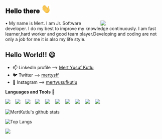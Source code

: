 <h2> 𝐇𝐞𝐥𝐥𝐨 𝐭𝐡𝐞𝐫𝐞 <img src="https://raw.githubusercontent.com/ABSphreak/ABSphreak/master/gifs/Hi.gif" width="30px"></h2>

<img align='right' src='https://user-images.githubusercontent.com/5713670/87202985-820dcb80-c2b6-11ea-9f56-7ec461c497c3.gif' width='200"'>

• My name is Mert. I am Jr. Software developer. I do my best to improve my knowledge continuously. I am fast learner,hard worker and good team player.Developing and coding are not only a job for me it is also my life style.

## Hello World!! 😃
- 📫 LinkedIn profile --> [Mert Yusuf Kutlu](https://www.linkedin.com/in/mert-yusuf-kutlu-8b31ba142/)
- 🐦 Twitter --> [mertysff](https://twitter.com/mertysff)
- 🔔 Instagram --> [mertyusufkutlu](https://www.instagram.com/mertyusufkutlu)

**Languages and Tools** 🎨
<p align="left">
  <img src="https://upload.wikimedia.org/wikipedia/commons/1/18/ISO_C%2B%2B_Logo.svg" height="30px"/>
  <span>&nbsp;&nbsp;</span>
  <img src="https://upload.wikimedia.org/wikipedia/commons/9/99/Unofficial_JavaScript_logo_2.svg" height="30px" />
  <span>&nbsp;&nbsp;</span>
  <img src="https://repository-images.githubusercontent.com/234870222/1af3f580-4db0-11ea-9120-0692bb7ed717" height="30px" />
  <span>&nbsp;&nbsp;</span>
  <img src="https://upload.wikimedia.org/wikipedia/commons/6/61/HTML5_logo_and_wordmark.svg" height="30px" />
  <span>&nbsp;&nbsp;</span>
  <img src="https://upload.wikimedia.org/wikipedia/commons/thumb/d/d5/CSS3_logo_and_wordmark.svg/1200px-CSS3_logo_and_wordmark.svg.png" height="30px" />
  <span>&nbsp;&nbsp;</span>
  <img src="https://cdn.iconscout.com/icon/free/png-512/c-programming-569564.png" height="30px" />
  <span>&nbsp;&nbsp;</span>
  <img src="https://upload.wikimedia.org/wikipedia/commons/7/7a/C_Sharp_logo.svg" height="30px" />
  <span>&nbsp;&nbsp;</span>
  <img src="https://upload.wikimedia.org/wikipedia/commons/c/c3/Python-logo-notext.svg" height="30px" />
  <span>&nbsp;&nbsp;</span>
  <img src="https://upload.wikimedia.org/wikipedia/commons/e/ee/.NET_Core_Logo.svg" height="30px" />
  <span>&nbsp;&nbsp;</span>
  <img src="https://i.pinimg.com/originals/09/7b/34/097b349ab1d78c15744c3a89ff457939.png" height="30px" />
 </p>


![MertKutlu's github stats](https://github-readme-stats.vercel.app/api?username=MertKutlu&&show_icons=true&title_color=ffffff&icon_color=bb2acf&text_color=daf7dc&bg_color=151515)

![Top Langs](https://github-readme-stats.vercel.app/api/top-langs/?username=MertKutlu&title_color=ffffff&icon_color=bb2acf&text_color=daf7dc&bg_color=151515&layout=compact&hide=css)

![](https://komarev.com/ghpvc/?username=MertKutlu&color=blue)
